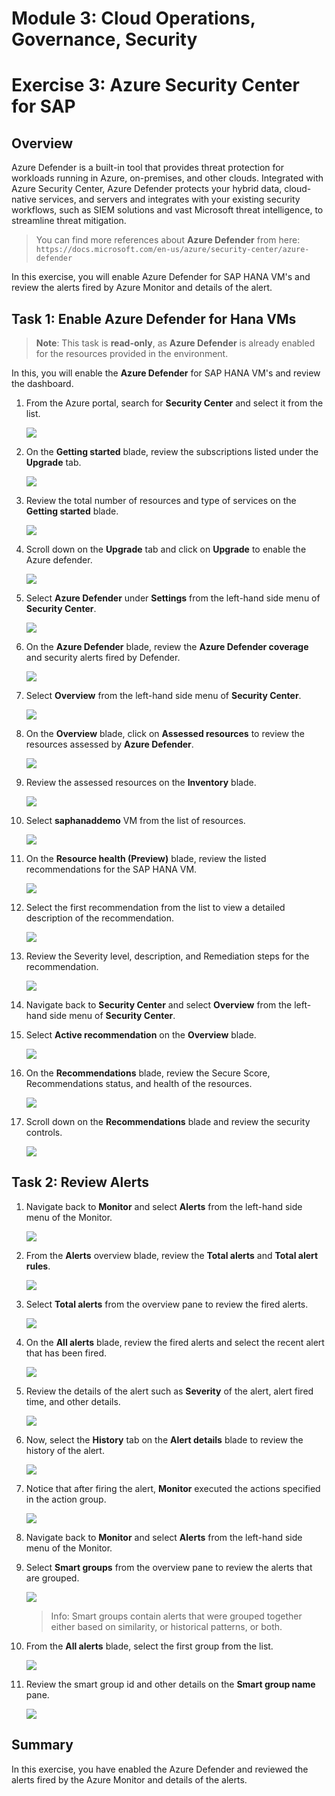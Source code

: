 # Module 3: Cloud Operations, Governance, Security

# Exercise 3: Azure Security Center for SAP 

## Overview

Azure Defender is a built-in tool that provides threat protection for workloads running in Azure, on-premises, and other clouds. Integrated with Azure Security Center, Azure Defender protects your hybrid data, cloud-native services, and servers and integrates with your existing security workflows, such as SIEM solutions and vast Microsoft threat intelligence, to streamline threat mitigation.

> You can find more references about **Azure Defender** from here: `https://docs.microsoft.com/en-us/azure/security-center/azure-defender`

In this exercise, you will enable Azure Defender for SAP HANA VM's and review the alerts fired by Azure Monitor and details of the alert.

## Task 1: Enable Azure Defender for Hana VMs 

> **Note**: This task is **read-only**, as **Azure Defender** is already enabled for the resources provided in the environment.

In this, you will enable the **Azure Defender** for SAP HANA VM's and review the dashboard.

1. From the Azure portal, search for **Security Center** and select it from the list.

   ![](https://github.com/CloudLabsAI-Azure/AIW-SAP-on-Azure/blob/main/media/M3-p2-Ex3-securitycenter.png?raw=true)

1. On the **Getting started** blade, review the subscriptions listed under the **Upgrade** tab.

   ![](https://github.com/CloudLabsAI-Azure/AIW-SAP-on-Azure/blob/main/media/M3-p2-Ex3-securitycenter-2.png?raw=true)

1. Review the total number of resources and type of services on the **Getting started** blade.

   ![](https://github.com/CloudLabsAI-Azure/AIW-SAP-on-Azure/blob/main/media/M3-p2-Ex3-securitycenter-3.png?raw=true)

1. Scroll down on the **Upgrade** tab and click on **Upgrade** to enable the Azure defender.

   ![](https://github.com/CloudLabsAI-Azure/AIW-SAP-on-Azure/blob/main/media/M3-p2-Ex3-securitycenter-4.png?raw=true)

1. Select  **Azure Defender** under **Settings** from the left-hand side menu of **Security Center**.

   ![](https://github.com/CloudLabsAI-Azure/AIW-SAP-on-Azure/blob/main/media/M3-p2-Ex3-securitycenter-5.png?raw=true)

1. On the **Azure Defender** blade, review the **Azure Defender coverage** and security alerts fired by Defender.

   ![](https://github.com/CloudLabsAI-Azure/AIW-SAP-on-Azure/blob/main/media/M3-p2-Ex3-securitycenter-6.png?raw=true)
   
1. Select **Overview** from the left-hand side menu of **Security Center**.

   ![](https://github.com/CloudLabsAI-Azure/AIW-SAP-on-Azure/blob/main/media/M3-p2-Ex3-securitycenter-7.png?raw=true)
   
1. On the **Overview** blade, click on **Assessed resources** to review the resources assessed by **Azure Defender**.

   ![](https://github.com/CloudLabsAI-Azure/AIW-SAP-on-Azure/blob/main/media/M3-p2-Ex3-securitycenter-8.png?raw=true)

1. Review the assessed resources on the **Inventory** blade.

   ![](https://github.com/CloudLabsAI-Azure/AIW-SAP-on-Azure/blob/main/media/M3-p2-Ex3-securitycenter-9.png?raw=true)

1. Select **saphanaddemo** VM from the list of resources.

   ![](https://github.com/CloudLabsAI-Azure/AIW-SAP-on-Azure/blob/main/media/M3-p2-Ex3-securitycenter-10.png?raw=true)

1. On the **Resource health (Preview)** blade,  review the listed recommendations for the SAP HANA VM.

   ![](https://github.com/CloudLabsAI-Azure/AIW-SAP-on-Azure/blob/main/media/M3-p2-Ex3-securitycenter-11.png?raw=true)

1. Select the first recommendation from the list to view a detailed description of the recommendation.

   ![](https://github.com/CloudLabsAI-Azure/AIW-SAP-on-Azure/blob/main/media/M3-p2-Ex3-securitycenter-12.png?raw=true)

1. Review the Severity level, description, and Remediation steps for the recommendation.

   ![](https://github.com/CloudLabsAI-Azure/AIW-SAP-on-Azure/blob/main/media/M3-p2-Ex3-securitycenter-13.png?raw=true)

1. Navigate back to **Security Center** and select **Overview** from the left-hand side menu of **Security Center**.
 
1. Select **Active recommendation** on the **Overview** blade.

   ![](https://github.com/CloudLabsAI-Azure/AIW-SAP-on-Azure/blob/main/media/M3-p2-Ex3-securitycenter-14.png?raw=true)

1. On the **Recommendations** blade, review the Secure Score, Recommendations status, and health of the resources.

   ![](https://github.com/CloudLabsAI-Azure/AIW-SAP-on-Azure/blob/main/media/M3-p2-Ex3-securitycenter-15.png?raw=true)

1. Scroll down on the **Recommendations** blade and review the security controls.

   ![](https://github.com/CloudLabsAI-Azure/AIW-SAP-on-Azure/blob/main/media/M3-p2-Ex3-securitycenter-16.png?raw=true)


## Task 2: Review Alerts

1. Navigate back to **Monitor** and select **Alerts** from the left-hand side menu of the Monitor.

   ![](https://github.com/CloudLabsAI-Azure/AIW-SAP-on-Azure/blob/main/media/M3-p2-Ex3-alert-2.png?raw=true)

1. From the **Alerts** overview blade, review the **Total alerts** and **Total alert rules**.

   ![](https://github.com/CloudLabsAI-Azure/AIW-SAP-on-Azure/blob/main/media/M3-p2-Ex3-reviewalerts-1.png?raw=true)

1. Select **Total alerts** from the overview pane to review the fired alerts.

   ![](https://github.com/CloudLabsAI-Azure/AIW-SAP-on-Azure/blob/main/media/M3-p2-Ex3-reviewalerts-2.png?raw=true)
   
1. On the **All alerts** blade, review the fired alerts and select the recent alert that has been fired.

   ![](https://github.com/CloudLabsAI-Azure/AIW-SAP-on-Azure/blob/main/media/M3-p2-Ex3-reviewalerts-3.png?raw=true)

1. Review the details of the alert such as **Severity** of the alert, alert fired time, and other details.

   ![](https://github.com/CloudLabsAI-Azure/AIW-SAP-on-Azure/blob/main/media/M3-p2-Ex3-reviewalerts-4.png?raw=true) 

1. Now, select the **History** tab on the **Alert details** blade to review the history of the alert.

   ![](https://github.com/CloudLabsAI-Azure/AIW-SAP-on-Azure/blob/main/media/M3-p2-Ex3-reviewalerts-7.png?raw=true)

1. Notice that after firing the alert, **Monitor** executed the actions specified in the action group.

   ![](https://github.com/CloudLabsAI-Azure/AIW-SAP-on-Azure/blob/main/media/M3-p2-Ex3-reviewalerts-8.png?raw=true)

1. Navigate back to **Monitor** and select **Alerts** from the left-hand side menu of the Monitor.

1. Select **Smart groups** from the overview pane to review the alerts that are grouped.

   ![](https://github.com/CloudLabsAI-Azure/AIW-SAP-on-Azure/blob/main/media/M3-p2-Ex3-reviewalerts-9.png?raw=true)

   > Info: Smart groups contain alerts that were grouped together either based on similarity, or historical patterns, or both.

1. From the **All alerts** blade, select the first group from the list.

   ![](https://github.com/CloudLabsAI-Azure/AIW-SAP-on-Azure/blob/main/media/M3-p2-Ex3-reviewalerts-10.png?raw=true)

1. Review the smart group id and other details on the **Smart group name** pane.

   ![](https://github.com/CloudLabsAI-Azure/AIW-SAP-on-Azure/blob/main/media/M3-p2-Ex3-reviewalerts-11.png?raw=true)


## Summary

In this exercise, you have enabled the Azure Defender and reviewed the alerts fired by the Azure Monitor and details of the alerts.
